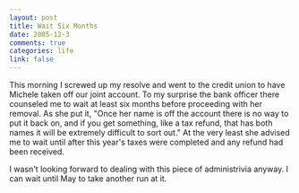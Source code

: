 ```yaml
--- 
layout: post
title: Wait Six Months
date: 2005-12-3
comments: true
categories: life
link: false
---
```

This morning I screwed up my resolve and went to the credit union to have Michele taken off our joint account. To my surprise the bank officer there counseled me to wait at least six months before proceeding with her removal. As she put it, "Once her name is off the account there is no way to put it back on, and if you get something, like a tax refund, that has both names it will be extremely difficult to sort out." At the very least she advised me to wait until after this year's taxes were completed and any refund had been received.

I wasn't looking forward to dealing with this piece of administrivia anyway. I can wait until May to take another run at it.
